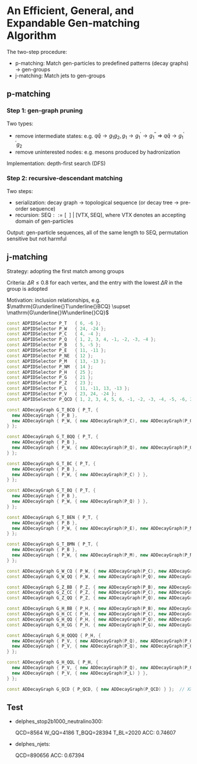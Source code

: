 # An Efficient, General, and Expandable Gen-matching Algorithm

The two-step procedure:

* p-matching: Match gen-particles to predefined patterns (decay graphs) $\to$ gen-groups
* j-matching: Match jets to gen-groups

## p-matching

### Step 1: gen-graph pruning

Two types:

* remove intermediate states: e.g. $q\bar q \to g_1g_2, g_1 \to g^\prime_1 \to g^{\prime\prime}_1\ \Longrightarrow\ q\bar q \to g^{\prime\prime}_1g_2$
* remove uninterested nodes: e.g. mesons produced by hadronization

Implementation: depth-first search (DFS)

### Step 2: recursive-descendant matching

Two steps:

* serialization: decay graph $\to$ topological sequence (or decay tree $\to$ pre-order sequence)
* recursion: $\mathrm{SEQ} ::= [~~]\ |\ [\mathrm{VTX}, \mathrm{SEQ}]$, where $\mathrm{VTX}$ denotes an accepting domain of gen-particles

Output: gen-particle sequences, all of the same length to $\mathrm{SEQ}$, permutation sensitive but not harmful

## j-matching

Strategy: adopting the first match among groups

Criteria: $\Delta R \leq 0.8$ for each vertex, and the entry with the lowest $\Delta R$ in the group is adopted

Motivation: inclusion relationships, e.g. $\mathrm{G\underline{}T\underline{}BCQ} \supset \mathrm{G\underline{}W\underline{}CQ}$

```c++
const ADPIDSelector P_T   { 6, -6 };
const ADPIDSelector P_W   { 24, -24 };
const ADPIDSelector P_C   { 4, -4 };
const ADPIDSelector P_Q   { 1, 2, 3, 4, -1, -2, -3, -4 };
const ADPIDSelector P_B   { 5, -5 };
const ADPIDSelector P_E   { 11, -11 };
const ADPIDSelector P_NE  { 12 };
const ADPIDSelector P_M   { 13, -13 };
const ADPIDSelector P_NM  { 14 };
const ADPIDSelector P_H   { 25 };
const ADPIDSelector P_G   { 21 };
const ADPIDSelector P_Z   { 23 };
const ADPIDSelector P_L   { 11, -11, 13, -13 };
const ADPIDSelector P_V   { 23, 24, -24 };
const ADPIDSelector P_QCD { 1, 2, 3, 4, 5, 6, -1, -2, -3, -4, -5, -6, 21 };

const ADDecayGraph G_T_BCQ { P_T, {
  new ADDecayGraph { P_B },
  new ADDecayGraph { P_W, { new ADDecayGraph(P_C), new ADDecayGraph(P_Q) } },
} };

const ADDecayGraph G_T_BQQ { P_T, {
  new ADDecayGraph { P_B },
  new ADDecayGraph { P_W, { new ADDecayGraph(P_Q), new ADDecayGraph(P_Q) } },
} };

const ADDecayGraph G_T_BC { P_T, {
  new ADDecayGraph { P_B },
  new ADDecayGraph { P_W, { new ADDecayGraph(P_C) } },
} };

const ADDecayGraph G_T_BQ { P_T, {
  new ADDecayGraph { P_B },
  new ADDecayGraph { P_W, { new ADDecayGraph(P_Q) } },
} };

const ADDecayGraph G_T_BEN { P_T, {
  new ADDecayGraph { P_B },
  new ADDecayGraph { P_W, { new ADDecayGraph(P_E), new ADDecayGraph(P_NE) } },
} };

const ADDecayGraph G_T_BMN { P_T, {
  new ADDecayGraph { P_B },
  new ADDecayGraph { P_W, { new ADDecayGraph(P_M), new ADDecayGraph(P_NM) } },
} };

const ADDecayGraph G_W_CQ { P_W, { new ADDecayGraph(P_C), new ADDecayGraph(P_Q) } };
const ADDecayGraph G_W_QQ { P_W, { new ADDecayGraph(P_Q), new ADDecayGraph(P_Q) } };

const ADDecayGraph G_Z_BB { P_Z, { new ADDecayGraph(P_B), new ADDecayGraph(P_B) } };
const ADDecayGraph G_Z_CC { P_Z, { new ADDecayGraph(P_C), new ADDecayGraph(P_C) } };
const ADDecayGraph G_Z_QQ { P_Z, { new ADDecayGraph(P_Q), new ADDecayGraph(P_Q) } };

const ADDecayGraph G_H_BB { P_H, { new ADDecayGraph(P_B), new ADDecayGraph(P_B) } };
const ADDecayGraph G_H_CC { P_H, { new ADDecayGraph(P_C), new ADDecayGraph(P_C) } };
const ADDecayGraph G_H_QQ { P_H, { new ADDecayGraph(P_Q), new ADDecayGraph(P_Q) } };
const ADDecayGraph G_H_GG { P_H, { new ADDecayGraph(P_G), new ADDecayGraph(P_G) } };

const ADDecayGraph G_H_QQQQ { P_H, {
  new ADDecayGraph { P_V, { new ADDecayGraph(P_Q), new ADDecayGraph(P_Q) } },
  new ADDecayGraph { P_V, { new ADDecayGraph(P_Q), new ADDecayGraph(P_Q) } },
} };

const ADDecayGraph G_H_QQL { P_H, {
  new ADDecayGraph { P_V, { new ADDecayGraph(P_Q), new ADDecayGraph(P_Q) } },
  new ADDecayGraph { P_V, { new ADDecayGraph(P_L) } },
} };

const ADDecayGraph G_QCD { P_QCD, { new ADDecayGraph(P_QCD) } };  // XXX
```

## Test

* delphes_stop2b1000_neutralino300: 

  QCD=8564 W_QQ=4186 T_BQQ=28394 T_BL=2020  ACC: 0.74607

* delphes_njets:

  QCD=890656  ACC: 0.67394
